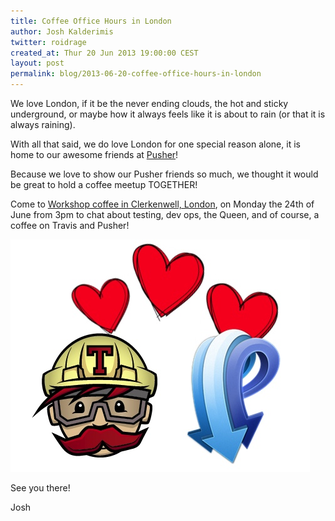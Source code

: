 ```yaml
---
title: Coffee Office Hours in London
author: Josh Kalderimis
twitter: roidrage
created_at: Thur 20 Jun 2013 19:00:00 CEST
layout: post
permalink: blog/2013-06-20-coffee-office-hours-in-london
---
```


We love London, if it be the never ending clouds, the hot and sticky underground, or maybe how it always feels like it is about to rain (or that it is always raining). 

With all that said, we do love London for one special reason alone, it is home to our awesome friends at [Pusher](http://pusher.com)!

Because we love to show our Pusher friends so much, we thought it would be great to hold a coffee meetup TOGETHER!

Come to [Workshop coffee in Clerkenwell, London](http://lanyrd.com/2013/pusher-travis-ci-coffee-meetup/), on Monday the 24th of June from 3pm to chat about testing, dev ops, the Queen, and of course, a coffee on Travis and Pusher!

![Travis and Pusher in Love](/images/travis-and-pusher-in-love.jpeg)

See you there!

Josh
